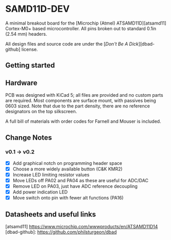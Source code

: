 # SAMD11D-DEV

A minimal breakout board for the [Microchip (Atmel) ATSAMD11D][atsamd11] Cortex-M0+ based microcontroller. All pins broken out to standard 0.1in (2.54 mm) headers.

All design files and source code are under the [_Don't Be A Dick_][dbad-github] license.

## Getting started

## Hardware

PCB was designed with KiCad 5; all files are provided and no custom parts are required. Most components are surface mount, with passives being 0603 sized. Note that due to the part density, there are no reference designators on the top silkscreen.

A full bill of materials with order codes for Farnell and Mouser is included.

## Change Notes

### v0.1 -> v0.2

 - [X] Add graphical notch on programming header space
 - [X] Choose a more widely available button (C&K KMR2)
 - [X] Increase LED limiting resistor values
 - [X] Move LEDs off PA02 and PA04 as these are useful for ADC/DAC
 - [X] Remove LED on PA03, just have ADC reference decoupling
 - [X] Add power indication LED
 - [X] Move switch onto pin with fewer alt functions (PA16)

## Datasheets and useful links

[atsamd11] https://www.microchip.com/wwwproducts/en/ATSAMD11D14
[dbad-github]: https://github.com/philsturgeon/dbad
